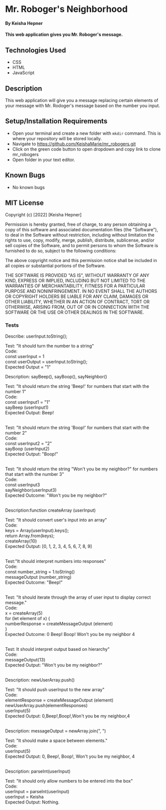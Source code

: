 # Mr. Roboger's Neighborhood

#### By Keisha Hepner

#### This web application gives you Mr. Roboger's message.

## Technologies Used

* CSS
* HTML
* JavaScript

## Description

This web application will give you a message replacing certain elements of your message with Mr. Rodoger's message based on the number you input.

## Setup/Installation Requirements

* Open your terminal and create a new folder with `mkdir` command. This is where your repository will be stored locally.
* Navigate to https://github.com/KeishaMarie/mr_robogers.git
* Click on the green code button to open dropdown and copy link to clone mr_robogers
* Open folder in your text editor.

## Known Bugs

* No known bugs

## MIT License

Copyright (c) [2022] [Keisha Hepner]

Permission is hereby granted, free of charge, to any person obtaining a copy
of this software and associated documentation files (the "Software"), to deal
in the Software without restriction, including without limitation the rights
to use, copy, modify, merge, publish, distribute, sublicense, and/or sell
copies of the Software, and to permit persons to whom the Software is
furnished to do so, subject to the following conditions:

The above copyright notice and this permission notice shall be included in all
copies or substantial portions of the Software.

THE SOFTWARE IS PROVIDED "AS IS", WITHOUT WARRANTY OF ANY KIND, EXPRESS OR
IMPLIED, INCLUDING BUT NOT LIMITED TO THE WARRANTIES OF MERCHANTABILITY,
FITNESS FOR A PARTICULAR PURPOSE AND NONINFRINGEMENT. IN NO EVENT SHALL THE
AUTHORS OR COPYRIGHT HOLDERS BE LIABLE FOR ANY CLAIM, DAMAGES OR OTHER
LIABILITY, WHETHER IN AN ACTION OF CONTRACT, TORT OR OTHERWISE, ARISING FROM,
OUT OF OR IN CONNECTION WITH THE SOFTWARE OR THE USE OR OTHER DEALINGS IN THE
SOFTWARE.


### Tests


Describe: userInput.toString();<br>

Test: "It should turn the number to a string"<br>
Code:<br>
const userInput = 1<br>
const userOutput = userInput.toString();<br>
Expected Output = "1"<br>

Description: sayBeep(), sayBoop(), sayNeighbor()<br>

Test: "It should return the string 'Beep!' for numbers that start with the number 1"<br>
Code:<br>
const userInput1 = "1"<br>
sayBeep (userInput1)<br>
Expected Output: Beep!<br><br>

Test: "It should return the string 'Boop!' for numbers that start with the number 2"<br>
Code:<br>
const userInput2 = "2"<br>
sayBoop (userInput2)<br>
Expected Output: "Boop!"<br><br>

Test: "It should return the string "Won't you be my neighbor?" for numbers that start with the number 3"<br>
Code:<br>
const userInput3<br>
sayNeighbor(userInput3)<br>
Expected Outcome: "Won't you be my neighbor?"<br><br>


Description:function createArray (userInput)<br>

Test: "It should convert user's input into an array"<br>
Code:<br>
  keys = Array(userInput).keys();<br>
  return Array.from(keys);<br>
  createArray(10)<br>
Expected Output: [0, 1, 2, 3, 4, 5, 6, 7, 8, 9]<br><br>

Test:"It should interpret numbers into responses"<br>
Code:<br>
const number_string = 1.toString()<br>
messageOutput (number_string)<br>
Expected Outcome: "Beep!"<br><br>


Test: "It should iterate through the array of user input to display correct message."<br>
Code:<br>
x = createArray(5)<br>
for (let element of x) {<br>
  numberResponse = createMessageOutput (element)<br>
}<br>
Expected Outcome: 0 Beep! Boop! Won't you be my neighbor 4<br><br>

Test: It should interpret output based on hierarchy"<br>
Code:<br>
messageOutput(13)<br>
Expected Output: "Won't you be my neighbor?"<br><br>

Description: newUserArray.push()<br>

Test: "It should push userInput to the new array"<br>
Code:<br>
elementResponse = createMessageOutput (element)<br>
newUserArray.push(elementResponses)<br>
userInput(5)<br>
Expected Output: 0,Beep!,Boop!,Won't you be my neighbor,4<br><br>

Description: messageOutput = newArray.join(", ")<br>

Test: "It should make a space between elements."<br>
Code:<br>
userInput(5)<br>
Expected Output: 0, Beep!, Boop!, Won't you be my neighbor, 4<br><br>


Description: parseInt(userInput)<br>

Test: "It should only allow numbers to be entered into the box"<br>
Code:<br>
userInput = parseInt(userInput)<br>
userInput = Keisha<br>
Expected Output: Nothing.<br>


